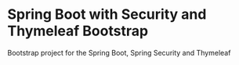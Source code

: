 # Spring Boot with Security and Thymeleaf Bootstrap
Bootstrap project for the Spring Boot, Spring Security and Thymeleaf
